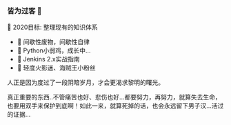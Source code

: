 ### 皆为过客 👋

🎯 2020目标: 整理现有的知识体系

- 🔭 间歇性废物，间歇性自律
- 🌱 Python小弱鸡，成长中...
- 📔 Jenkins 2.x实战指南
- 🥳 轻度火影迷、海贼王小粉丝

人正是因为度过了一段阴暗岁月，才会更渴求黎明的曙光。

真正重要的东西..不管痛苦也好、悲伤也好...都要努力，再努力，就算失去生命，也要用双手来保护到底啊！如此一来，就算死掉的话，也会永远留下男子汉...活过的证据...
